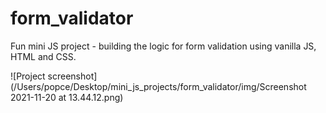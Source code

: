 # form_validator
Fun mini JS project - building the logic for form validation using vanilla JS, HTML and CSS.

![Project screenshot](/Users/popce/Desktop/mini_js_projects/form_validator/img/Screenshot 2021-11-20 at 13.44.12.png)
